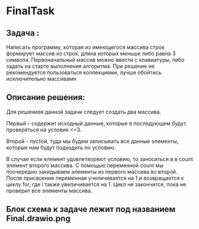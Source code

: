 # FinalTask
## Задача : 
Написать программу, которая из имеющегося массива строк формирует массив из строк, длина которых меньше либо равна 3 символа. Первоначальный массив можно ввести с клавиатуры, либо задать на старте выполнения алгоритма. При решение не рекомендуется пользоваться коллекциями, лучше обойтись исключительно массивами

## Описание решения:

Для решениея данной задачи следует создать два массива. 

Первый - содержит исходный данные, которые в последующем будут проверяться на условия <=3. 

Второй - пустой, туда мы будем записывать все данные элементы, которые нам будут подходить по условию.

В случае если елемент удовлетворяют условию, то заноситься в в count элемент второго массива. С помощью переменной count мы поочередно закидываем элементы из первого массива во второй. После присвоения переменная учеличивается на 1 и возвращается к циклу for, где i также увеличивается на 1. Цикл не закончится, пока не проверит все элементы массива.

## Блок схема к задаче лежит под названием Final.drawio.png

